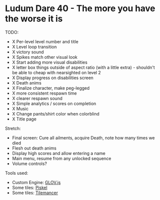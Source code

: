 Ludum Dare 40 - The more you have the worse it is
=================================================

TODO:
* X Per-level level number and title
* X Level loop transition
* X victory sound
* X Spikes match other visual look
* X Start adding more visual disabilities
* X letter box things outside of aspect ratio (with a little extra) - shouldn't be able to cheap with nearsighted on level 2
* X Display progress on disabilities screen
* X Death anims
* X Finalize character, make peg-legged
* X more consistent respawn time
* X clearer respawn sound
* X Simple analytics / scores on completion
* X Music
* X Change pants/shirt color when colorblind
* X Title page

Stretch:
* Final screen: Cure all ailments, acquire Death, note how many times we died
* Flesh out death anims
* Display high scores and allow entering a name
* Main menu, resume from any unlocked sequence
* Volume controls?

Tools used:
* Custom Engine: [GLOV.js](https://github.com/Jimbly/turbulenz-playground)
* Some tiles: [Piskel](https://www.piskelapp.com/)
* Some tiles: [Tilemancer](https://led.itch.io/tilemancer)